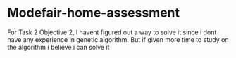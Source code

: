 # Modefair-home-assessment

For Task 2 Objective 2, I havent figured out a way to solve it since i dont have any experience in genetic algorithm. But if given more time to study on the algorithm i believe i can solve it
